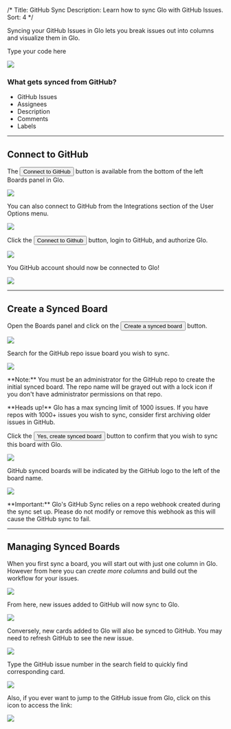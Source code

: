 /*
Title: GitHub Sync 
Description: Learn how to sync Glo with GitHub Issues.
Sort: 4
*/

Syncing your GitHub Issues in Glo lets you break issues out into columns and visualize them in Glo.

Type your code here

<img src='/img/documentation/glo/github-sync/sync-issue.gif' class='img-bordered img-responsive center'>

### What gets synced from GitHub?
* GitHub Issues
* Assignees
* Description
* Comments
* Labels


***

<a id="connect-to-github"></a>

## Connect to GitHub

The <button class='button button--success button--ui button--nolink'>Connect to GitHub</span></button> button is available from the bottom of the left Boards panel in Glo.  

<img src='/img/documentation/glo/github-sync/boards-github.png' srcset='/img/documentation/glo/github-sync/boards-github@2x.png 2x' class='img-bordered img-responsive center'>

You can also connect to GitHub from the Integrations section of the User Options menu. 

<img src='/img/documentation/glo/github-sync/connect-github.gif' class='img-bordered img-responsive center'>

Click the <button class='button button--success button--ui button--nolink'>Connect to Github</span></button> button, login to GitHub, and authorize Glo.

<img src='/img/documentation/glo/github-sync/authorize-glo.png' srcset='/img/documentation/glo/github-sync/authorize-glo@2x.png 2x' class='img-bordered img-responsive center'>

You GitHub account should now be connected to Glo!

<img src='/img/documentation/glo/github-sync/successful-connect.png' srcset='/img/documentation/glo/github-sync/successful-connect@2x.png 2x' class='img-bordered img-responsive center'>

<a id="create-a-synced-board"></a>

***

## Create a Synced Board

Open the Boards panel and click on the <button class='button button--success button--ui button--nolink'>Create a synced board</span></button> button.

<img src='/img/documentation/glo/github-sync/create-sync-board.png' srcset='/img/documentation/glo/github-sync/create-sync-board@2x.png 2x' class='img-bordered img-responsive center'>

Search for the GitHub repo issue board you wish to sync.

<img src='/img/documentation/glo/github-sync/search-repo.png' srcset='/img/documentation/glo/github-sync/search-repo@2x.png 2x' class='img-bordered img-responsive center'>

<div class='callout callout--warning'>
  <p>**Note:** You must be an administrator for the GitHub repo to create the initial synced board.  The repo name will be grayed out with a lock icon if you don't have administrator permissions on that repo.</p>
</div>

<div class='callout callout--basic'>
  <p>**Heads up!** Glo has a max syncing limit of 1000 issues. If you have repos with 1000+ issues you wish to sync, consider first archiving older issues in GitHub.</p>
</div>

Click the <button class='button button--success button--ui button--nolink'>Yes, create synced board</span></button> button to confirm that you wish to sync this board with Glo.

<img src='/img/documentation/glo/github-sync/confirm-sync.png' srcset='/img/documentation/glo/github-sync/confirm-sync@2x.png 2x' class='img-bordered img-responsive center'>

GitHub synced boards will be indicated by the GitHub logo to the left of the board name.  

<img src='/img/documentation/glo/github-sync/github-icon.png' srcset='/img/documentation/glo/github-sync/github-icon@2x.png 2x' class='img-bordered img-responsive center'>

<div class='callout callout--danger'>
  <p>**Important:** Glo's GitHub Sync relies on a repo webhook created during the sync set up.  Please do not modify or remove this webhook as this will cause the GitHub sync to fail.</p>
</div>

<a id="managing-synced-boards"></a>

***

## Managing Synced Boards

When you first sync a board, you will start out with just one column in Glo. However from here you can _create more columns_ and build out the workflow for your issues. 

<img src='/img/documentation/glo/github-sync/Createboard.gif' class='img-bordered img-responsive center'>

From here, new issues added to GitHub will now sync to Glo.

<img src='/img/documentation/glo/github-sync/sync-issue.gif' class='img-bordered img-responsive center'>

Conversely, new cards added to Glo will also be synced to GitHub.  You may need to refresh GitHub to see the new issue.

<img src='/img/documentation/glo/github-sync/sync-to-github.gif' class='img-bordered img-responsive center'>

Type the GitHub issue number in the search field to quickly find corresponding card.

<img src='/img/documentation/glo/github-sync/filter-by-issue.png' srcset='/img/documentation/glo/github-sync/filter-by-issue@2x.png 2x' class='img-bordered img-responsive center'>

Also, if you ever want to jump to the GitHub issue from Glo, click on this icon to access the link:

<img src='/img/documentation/glo/github-sync/View-on-Github.png' srcset='/img/documentation/glo/github-sync/View-on-Github@2x.png 2x' class='img-bordered img-responsive center'>

